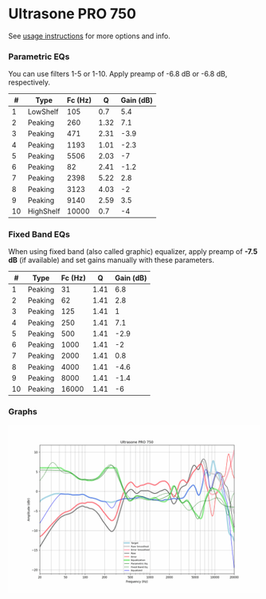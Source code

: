# Ultrasone PRO 750
See [usage instructions](https://github.com/jaakkopasanen/AutoEq#usage) for more options and info.

### Parametric EQs
You can use filters 1-5 or 1-10. Apply preamp of -6.8 dB or -6.8 dB, respectively.

|   # | Type      |   Fc (Hz) |    Q |   Gain (dB) |
|-----|-----------|-----------|------|-------------|
|   1 | LowShelf  |       105 | 0.7  |         5.4 |
|   2 | Peaking   |       260 | 1.32 |         7.1 |
|   3 | Peaking   |       471 | 2.31 |        -3.9 |
|   4 | Peaking   |      1193 | 1.01 |        -2.3 |
|   5 | Peaking   |      5506 | 2.03 |        -7   |
|   6 | Peaking   |        82 | 2.41 |        -1.2 |
|   7 | Peaking   |      2398 | 5.22 |         2.8 |
|   8 | Peaking   |      3123 | 4.03 |        -2   |
|   9 | Peaking   |      9140 | 2.59 |         3.5 |
|  10 | HighShelf |     10000 | 0.7  |        -4   |

### Fixed Band EQs
When using fixed band (also called graphic) equalizer, apply preamp of **-7.5 dB** (if available) and set gains manually with these parameters.

|   # | Type    |   Fc (Hz) |    Q |   Gain (dB) |
|-----|---------|-----------|------|-------------|
|   1 | Peaking |        31 | 1.41 |         6.8 |
|   2 | Peaking |        62 | 1.41 |         2.8 |
|   3 | Peaking |       125 | 1.41 |         1   |
|   4 | Peaking |       250 | 1.41 |         7.1 |
|   5 | Peaking |       500 | 1.41 |        -2.9 |
|   6 | Peaking |      1000 | 1.41 |        -2   |
|   7 | Peaking |      2000 | 1.41 |         0.8 |
|   8 | Peaking |      4000 | 1.41 |        -4.6 |
|   9 | Peaking |      8000 | 1.41 |        -1.4 |
|  10 | Peaking |     16000 | 1.41 |        -6   |

### Graphs
![](./Ultrasone%20PRO%20750.png)
